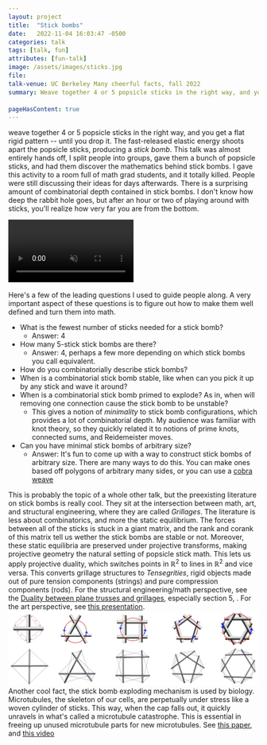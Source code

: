 ```yaml
---
layout: project 
title:  "Stick bombs"
date:   2022-11-04 16:03:47 -0500
categories: talk
tags: [talk, fun]
attributes: [fun-talk]
image: /assets/images/sticks.jpg
file:
talk-venue: UC Berkeley Many cheerful facts, fall 2022
summary: Weave together 4 or 5 popsicle sticks in the right way, and you get a flat rigid pattern -- until you drop it. The fast-released elastic energy shoots apart the popsicle sticks, producing a *stick bomb*. Join us as we try and discover the mathematics behind stick bombs, what makes them stay together and what makes them fall apart. Working together in groups, we'll come up with Many of our own Cheerful Facts about tounge-depresser trajectiles :)

pageHasContent: true
---
```

weave together 4 or 5 popsicle sticks in the right way, and you get a flat rigid pattern -- until you drop it. The fast-released elastic energy shoots apart the popsicle sticks, producing a *stick bomb*. This talk was almost entirely hands off, I split people into groups, gave them a bunch of popsicle sticks, and had them discover the mathematics behind stick bombs. I gave this activity to a room full of math grad students, and it totally killed. People were still discussing their ideas for days afterwards. There is a surprising amount of combinatorial depth contained in stick bombs. I don't know how deep the rabbit hole goes, but after an hour or two of playing around with sticks, you'll realize how very far you are from the bottom. 

<div centering>
<video width="50%" preload muted autoplay controls>
    <source src="/assets/images/exploding_sticks.mp4" type="video/mp4">
</video></div>

Here's a few of the leading questions I used to guide people along. A very important aspect of these questions is to figure out how to make them well defined and turn them into math.

- What is the fewest number of sticks needed for a stick bomb?
	- Answer: 4
- How many 5-stick stick bombs are there?
	- Answer: 4, perhaps a few more depending on which stick bombs you call equivalent.
- How do you combinatorially describe stick bombs?
- When is a combinatorial stick bomb stable, like when can you pick it up by any stick and wave it around?
- When is a combinatorial stick bomb primed to explode? As in, when will removing one connection cause the stick bomb to be unstable?
	- This gives a notion of *minimality* to stick bomb configurations, which provides a lot of combinatorial depth. My audience was familiar with knot theory, so they quickly related it to notions of prime knots, connected sums, and Reidemeister moves.
- Can you have minimal stick bombs of arbitrary size?
	- Answer: It's fun to come up with a way to construct stick bombs of arbitrary size. There are many ways to do this. You can make ones based off polygons of arbitrary many sides, or you can use a [cobra weave](https://www.youtube.com/watch?v=17V8zNYMw88&ab_channel=J%C3%BCrgenRichter-Gebert)


This is probably the topic of a whole other talk, but the preexisting literature on stick bombs is really cool. They sit at the intersection between math, art, and structural engineering, where they are called *Grillages*. The literature is less about combinatorics, and more the static equilibrium. The forces between all of the sticks is stuck in a giant matrix, and the rank and corank of this matrix tell us wether the stick bombs are stable or not. Moreover, these static equilibria are preserved under projective transforms, making projective geometry the natural setting of popsicle stick math. This lets us apply projective duality, which switches points in $\mathbb{R}^2$ to lines in $\mathbb{R}^2$ and vice versa. This converts grillage structures to *Tensegrities*, rigid objects made out of pure tension components (strings) and pure compression components (rods).  For the structural engineering/math perspective, see the [Duality between plane trusses and grillages](https://www.sciencedirect.com/science/article/pii/002076838990108X?via%3Dihub), especially section 5, . For the art perspective, see [this presentation](http://kennethsnelson.net/Tensegrity_and_Weaving.pdf). 
![](/assets/images/popsicle_sticks_and_tensegrities.png)
Another cool fact, the stick bomb exploding mechanism is used by biology. Microtubules, the skeleton of our cells, are perpetually under stress like a woven cylinder of sticks. This way, when the cap falls out, it quickly unravels in what's called a microtubule catastrophe. This is essential in freeing up unused microtubule parts for new microtubules. See [this paper](https://www.cell.com/trends/cell-biology/pdf/S0962-8924(15)00160-9.pdf), and [this video](https://www.youtube.com/watch?v=21P100yiEN8&ab_channel=SaadDeenYamlikha)